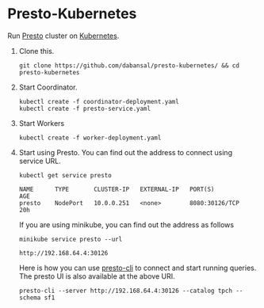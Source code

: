 Presto-Kubernetes
=================

Run [Presto](https://prestodb.io/) cluster on [Kubernetes](https://kubernetes.io/).

1. Clone this.

    ``
    git clone https://github.com/dabansal/presto-kubernetes/ && cd presto-kubernetes
    ``

2. Start Coordinator.

    ```
    kubectl create -f coordinator-deployment.yaml 
    kubectl create -f presto-service.yaml
    ```

3. Start Workers

    ``
    kubectl create -f worker-deployment.yaml
    ``

4. Start using Presto. You can find out the address to connect using service URL. 

    ```
    kubectl get service presto

    NAME      TYPE       CLUSTER-IP   EXTERNAL-IP   PORT(S)          AGE
    presto    NodePort   10.0.0.251   <none>        8080:30126/TCP   20h
    ```

    If you are using minikube, you can find out the address as follows

    ```
    minikube service presto --url
    
    http://192.168.64.4:30126
    ```

    Here is how you can use [presto-cli](https://prestodb.io/docs/current/installation/cli.html) to connect and start running queries. The presto UI is also available at the above URI. 

    ``
    presto-cli --server http://192.168.64.4:30126 --catalog tpch --schema sf1
    ``
